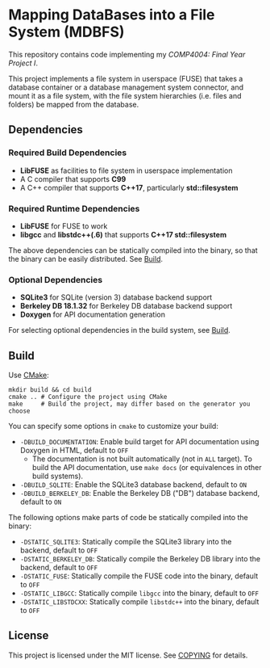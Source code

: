 # Mapping DataBases into a File System (MDBFS)

This repository contains code implementing my _COMP4004: Final Year Project I_.

This project implements a file system in userspace (FUSE) that takes a database container or a database management system connector, and mount it as a file system, with the file system hierarchies (i.e. files and folders) be mapped from the database.

## Dependencies

### Required Build Dependencies

- **LibFUSE** as facilities to file system in userspace implementation
- A C compiler that supports **C99**
- A C++ compiler that supports **C++17**, particularly **std::filesystem**

### Required Runtime Dependencies

- **LibFUSE** for FUSE to work
- **libgcc** and **libstdc++(.6)** that supports **C++17 std::filesystem**

The above dependencies can be statically compiled into the binary, so that the binary can be easily distributed. See [Build](#Build).

### Optional Dependencies

- **SQLite3** for SQLite (version 3) database backend support
- **Berkeley DB 18.1.32** for Berkeley DB database backend support
- **Doxygen** for API documentation generation

For selecting optional dependencies in the build system, see [Build](#Build).

## Build

Use [CMake][cmake]:

```shell
mkdir build && cd build
cmake .. # Configure the project using CMake
make     # Build the project, may differ based on the generator you choose
```

You can specify some options in `cmake` to customize your build:

- `-DBUILD_DOCUMENTATION`: Enable build target for API documentation using Doxygen in HTML, default to `OFF`
  - The documentation is not built automatically (not in `ALL` target). To build the API documentation, use `make docs` (or equivalences in other build systems).
- `-DBUILD_SQLITE`: Enable the SQLite3 database backend, default to `ON`
- `-DBUILD_BERKELEY_DB`: Enable the Berkeley DB ("DB") database backend, default to `ON`

The following options make parts of code be statically compiled into the binary:

- `-DSTATIC_SQLITE3`: Statically compile the SQLite3 library into the backend, default to `OFF`
- `-DSTATIC_BERKELEY_DB`: Statically compile the Berkeley DB library into the backend, default to `OFF`
- `-DSTATIC_FUSE`: Statically compile the FUSE code into the binary, default to `OFF`
- `-DSTATIC_LIBGCC`: Statically compile `libgcc` into the binary, default to `OFF`
- `-DSTATIC_LIBSTDCXX`: Statically compile `libstdc++` into the binary, default to `OFF`

[cmake]: https://cmake.org

## License

This project is licensed under the MIT license. See [COPYING](COPYING) for details.
